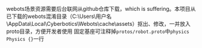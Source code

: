 webots场景资源需要后台联网从github仓库下载，which is suffering。本项目从已下载的webots混淆目录（C:\Users\用户名\AppData\Local\Cyberbotics\Webots\cache\assets）抠出、修改，一并放入proto目录，方便开发者使用
固定基座可注释掉`protos/robot.proto`中`physics Physics {}`一行
